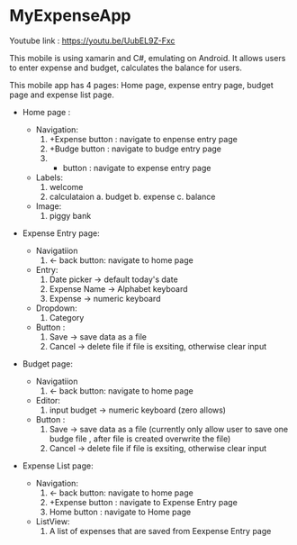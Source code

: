 # MyExpenseApp
Youtube link : https://youtu.be/UubEL9Z-Fxc

<Summary>
 
 
This mobile is using xamarin and C#, emulating on Android. It allows users to enter expense and budget, calculates the balance for users.


<Design>
 
 
This mobile app has 4 pages: Home page, expense entry page, budget page and expense list page.
 
 
  * Home page : 
      - Navigation: 
          1. +Expense button : navigate to enpense entry page
          2. +Budge button : navigate to budge entry page
          3. + button : navigate to expense entry page
      - Labels:
          1. welcome
          2. calculataion
                a. budget
                b. expense
                c. balance
      - Image:
          1. piggy bank
  
  * Expense Entry page:
      - Navigatiion
          1. <- back button: navigate to home page
      - Entry:
          1. Date picker -> default today's date
          2. Expense Name -> Alphabet keyboard
          3. Expense -> numeric keyboard
      - Dropdown:
          1. Category
      - Button :
          1. Save -> save data as a file
          2. Cancel -> delete file if file is exsiting, otherwise clear input
          
  * Budget page:
      - Navigatiion
          1. <- back button: navigate to home page
      - Editor:
          1. input budget -> numeric keyboard (zero allows)          
      - Button :
          1. Save -> save data as a file (currently only allow user to save one budge file , after file is created overwrite the file)
          2. Cancel -> delete file if file is exsiting, otherwise clear input
          
  * Expense List page:
      - Navigation:
          1. <- back button: navigate to home page
          2. +Expense button : navigate to Expense Entry page
          3. Home button : navigate to Home page
      - ListView:
          1. A list of expenses that are saved from Eexpense Entry page
